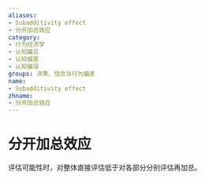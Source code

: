 ```yaml
---
aliases:
- Subadditivity effect
- 分开加总效应
category:
- 行为经济学
- 认知偏见
- 认知偏差
- 认知偏误
groups: 决策、信念与行为偏差
name:
- Subadditivity effect
zhname:
- 分开加总效应
---
```


# 分开加总效应

评估可能性时，对整体直接评估低于对各部分分别评估再加总。

